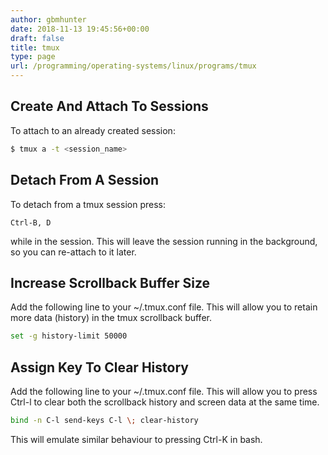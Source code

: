```yaml
---
author: gbmhunter
date: 2018-11-13 19:45:56+00:00
draft: false
title: tmux
type: page
url: /programming/operating-systems/linux/programs/tmux
---
```


## Create And Attach To Sessions

To attach to an already created session:

```sh
$ tmux a -t <session_name>
```

## Detach From A Session

To detach from a tmux session press:

```
Ctrl-B, D
```

while in the session. This will leave the session running in the background, so you can re-attach to it later.

## Increase Scrollback Buffer Size

Add the following line to your ~/.tmux.conf file. This will allow you to retain more data (history) in the tmux scrollback buffer.

```sh
set -g history-limit 50000
```

## Assign Key To Clear History

Add the following line to your ~/.tmux.conf file. This will allow you to press Ctrl-l to clear both the scrollback history and screen data at the same time.

```sh
bind -n C-l send-keys C-l \; clear-history
```

This will emulate similar behaviour to pressing Ctrl-K in bash.
